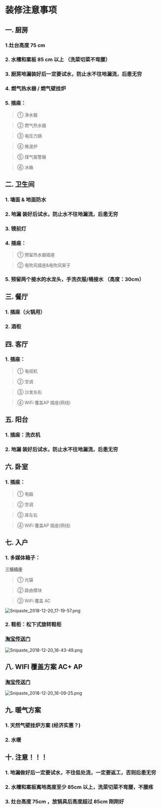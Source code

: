 # 装修注意事项



## 一. 厨房

### 1.灶台高度 75 cm 

###  2. 水槽和案板 85 cm  以上 （洗菜切菜不弯腰） 

### 3. 厨房地漏装好后一定要试水，防止水不往地漏流，后患无穷

### 4. 燃气热水器 / 燃气壁挂炉

### 5. 插座： 
  >① 净水器

  >② 燃气热水器

  >③ 电压力锅

  >④ 微波炉

  >⑤ 煤气报警器

  >⑥ 冰箱



## 二. 卫生间

### 1. 墙面 & 地面防水

### 2. 地漏 装好后试水，防止水不往地漏流，后患无穷

### 3. 镜前灯

### 4. 插座：
  >① 预留热水器插座 

  >② 电吹风插座&电吹风架子

### 5. 预留两个接水的水龙头，手洗衣服/桶接水 （高度：30cm）

   

## 三. 餐厅
### 1. 插座（火锅用）
### 2. 酒柜



## 四. 客厅
### 1. 插座：
  >① 电视机 

  >② 空调 

  >③ 沙发左右 

  >④ WiFi 覆盖AP 插座(网线)



## 五. 阳台

### 1. 插座：洗衣机
### 2. 地漏 装好后试水，防止水不往地漏流，后患无穷



## 六. 卧室

### 1. 插座：
  >① 电脑 

  >② 空调 

  >③ 床左右 

  >④ WiFi 覆盖AP 插座(网线)



## 七. 入户

### 1. 多媒体箱子： 
三插插座
  >① 光猫

  >② 路由模块 

  >③ WiFi 覆盖 AC

![Snipaste_2018-12-20_17-19-57.png](https://i.loli.net/2018/12/20/5c1b5ee70ccb2.png)

### 2. 鞋柜：松下式旋转鞋柜

###  [淘宝传送门](https://item.taobao.com/item.htm?spm=a1z0d.6639537.1997196601.214.623b7484fKVdDV&id=2990336505)

![Snipaste_2018-12-20_16-43-49.png](https://i.loli.net/2018/12/20/5c1b56da33d56.png)





## 八. WIFI 覆盖方案 AC+ AP

###   [淘宝传送门](https://detail.tmall.com/item.htm?spm=a1z0d.6639537.1997196601.151.623b7484fKVdDV&id=555893928816&sku_properties=5919063:33030646)


![Snipaste_2018-12-20_16-09-25.png](https://i.loli.net/2018/12/20/5c1b535e7f57d.png)



## 九. 暖气方案

### 1. 天然气壁挂炉方案 (经济实惠？)

### 2. 水暖

  

## 十. 注意！！！

### 1. 地漏做好后一定要试水，不往低处流，一定要返工，否则后患无穷
### 2. 水槽和案板离地高度至少 85cm 以上，洗菜切菜不弯腰，不腰疼
### 3. 灶台高度 75cm ，放锅具后高度超过 85cm 刚刚好

